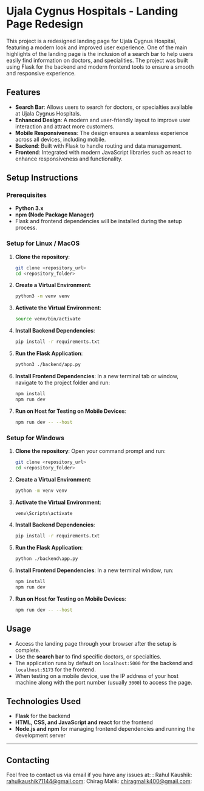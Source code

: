 # Ujala Cygnus Hospitals - Landing Page Redesign

This project is a redesigned landing page for Ujala Cygnus Hospital, featuring a modern look and improved user experience. One of the main highlights of the landing page is the inclusion of a search bar to help users easily find information on doctors, and specialities. The project was built using Flask for the backend and modern frontend tools to ensure a smooth and responsive experience.

## Features

- **Search Bar**: Allows users to search for doctors, or specialties available at Ujala Cygnus Hospitals.
- **Enhanced Design**: A modern and user-friendly layout to improve user interaction and attract more customers.
- **Mobile Responsiveness**: The design ensures a seamless experience across all devices, including mobile.
- **Backend**: Built with Flask to handle routing and data management.
- **Frontend**: Integrated with modern JavaScript libraries such as react to enhance responsiveness and functionality.

## Setup Instructions

### Prerequisites

- **Python 3.x**
- **npm (Node Package Manager)**
- Flask and frontend dependencies will be installed during the setup process.

### Setup for Linux / MacOS

1. **Clone the repository**:
    ```bash
    git clone <repository_url>
    cd <repository_folder>
    ```

2. **Create a Virtual Environment**:
    ```bash
    python3 -m venv venv
    ```

3. **Activate the Virtual Environment**:
    ```bash
    source venv/bin/activate
    ```

4. **Install Backend Dependencies**:
    ```bash
    pip install -r requirements.txt
    ```

5. **Run the Flask Application**:
    ```bash
    python3 ./backend/app.py
    ```

6. **Install Frontend Dependencies**:
    In a new terminal tab or window, navigate to the project folder and run:
    ```bash
    npm install
    npm run dev
    ```

7. **Run on Host for Testing on Mobile Devices**:
    ```bash
    npm run dev -- --host
    ```

### Setup for Windows

1. **Clone the repository**:
    Open your command prompt and run:
    ```bash
    git clone <repository_url>
    cd <repository_folder>
    ```

2. **Create a Virtual Environment**:
    ```bash
    python -m venv venv
    ```

3. **Activate the Virtual Environment**:
    ```bash
    venv\Scripts\activate
    ```

4. **Install Backend Dependencies**:
    ```bash
    pip install -r requirements.txt
    ```

5. **Run the Flask Application**:
    ```bash
    python ./backend\app.py
    ```

6. **Install Frontend Dependencies**:
    In a new terminal window, run:
    ```bash
    npm install
    npm run dev
    ```

7. **Run on Host for Testing on Mobile Devices**:
    ```bash
    npm run dev -- --host
    ```

## Usage

- Access the landing page through your browser after the setup is complete.
- Use the **search bar** to find specific doctors, or specialties.
- The application runs by default on `localhost:5000` for the backend and `localhost:5173` for the frontend.
- When testing on a mobile device, use the IP address of your host machine along with the port number (usually `3000`) to access the page.

## Technologies Used

- **Flask** for the backend
- **HTML, CSS, and JavaScript and react** for the frontend
- **Node.js and npm** for managing frontend dependencies and running the development server
  
---

## Contacting

Feel free to contact us via email if you have any issues at: :
Rahul Kaushik: rahulkaushik71144@gmail.com:
Chirag Malik: chiragmalik400@gmail.com:



